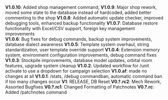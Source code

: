 **V1.0.10**: Added shop management command, 
**V1.0.9**: Major shop rework, moved some state to the database instead of hardcoded, added better commenting to the shop
**V1.0.8**: Added automatic update checker, improved debugging tools, enhanced backup functionality
**V1.0.7**: Database restore functionality with Excel/CSV support, foreign key management improvements  
**V1.0.6**: Bug fixes for debug commands, backup system improvements, database dialect awareness
**V1.0.5**: Template system overhaul, string standardization, user template override support
**V1.0.4**: Extension memory system, environment configuration improvements, debug command fixes
**V1.0.3**: Stockpile improvements, database model updates, orbital room features, upgrade system cleanup
**V1.0.2**: Updated workflow for /unit activate to use a dropdown for campaign selection
**V1.0.af**: made no changes at all
**V1.0.1**: /stats, /debug commandban, automatic command ban if too many changes occur
**V1**: RELEASE, DB Reset
**V0.?.rc2**: Mech Rework, Assorted Bugfixes
**V0.?.rc1**: Changed Formatting of Patchnotes
**V0.?.rc**: Added /patchnotes command